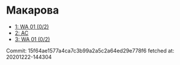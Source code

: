 # Макарова
- [1: WA 01 (0/2)](1.md)
- [2: AC](2.md)
- [3: WA 01 (0/2)](3.md)

Commit: 15f64ae1577a4ca7c3b99a2a5c2a64ed29e778f6
 fetched at: 20201222-144304
